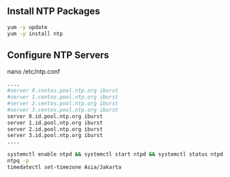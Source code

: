 ## Install NTP Packages
```sh
yum -y update 
yum -y install ntp 
```
## Configure NTP Servers
nano /etc/ntp.conf
```sh
....
#server 0.centos.pool.ntp.org iburst
#server 1.centos.pool.ntp.org iburst
#server 2.centos.pool.ntp.org iburst
#server 3.centos.pool.ntp.org iburst
server 0.id.pool.ntp.org iburst
server 1.id.pool.ntp.org iburst
server 2.id.pool.ntp.org iburst
server 3.id.pool.ntp.org iburst
....

systemctl enable ntpd && systemctl start ntpd && systemctl status ntpd
ntpq -p
timedatectl set-timezone Asia/Jakarta
```